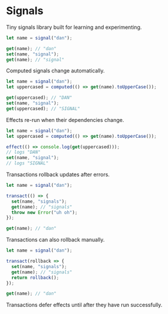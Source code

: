 # Signals

Tiny signals library built for learning and experimenting.

```ts
let name = signal("dan");

get(name); // "dan"
set(name, "signal");
get(name); // "signal"
```

Computed signals change automatically.

```ts
let name = signal("dan");
let uppercased = computed(() => get(name).toUpperCase());

get(uppercased); // "DAN"
set(name, "signal");
get(uppercased); // "SIGNAL"
```

Effects re-run when their dependencies change.

```ts
let name = signal("dan");
let uppercased = computed(() => get(name).toUpperCase());

effect(() => console.log(get(uppercased)));
// logs "DAN"
set(name, "signal");
// logs "SIGNAL"
```

Transactions rollback updates after errors.

```ts
let name = signal("dan");

transact(() => {
  set(name, "signals");
  get(name); // "signals"
  throw new Error("uh oh");
});

get(name); // "dan"
```

Transactions can also rollback manually.

```ts
let name = signal("dan");

transact(rollback => {
  set(name, "signals");
  get(name); // "signals"
  return rollback();
});

get(name); // "dan"
```

Transactions defer effects until after they have run successfully.
